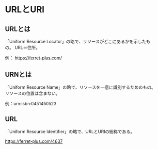 # URLとURI

## URLとは

「Uniform Resource Locator」の略で、リソースがどこにあるかを示したもの。
URL＝住所。

例： https://ferret-plus.com/

## URNとは

「Uniform Resource Name」の略で、リソースを一意に識別するためのもの。
リソースの位置は含まない。

例：urn:isbn:0451450523

## URL

「Uniform Resource Identifier」の略で、URLとURIの総称である。



https://ferret-plus.com/4637

